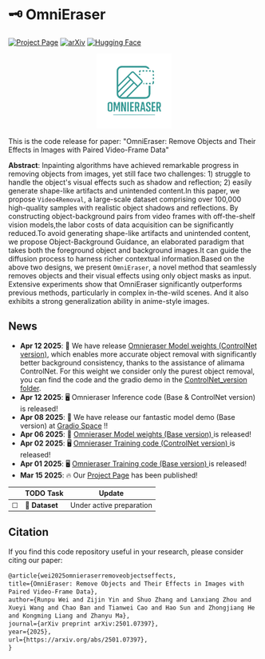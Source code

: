 # 🗝 OmniEraser

[![Project Page](https://img.shields.io/badge/Project-Page-green.svg)](https://pris-cv.github.io/Omnieraser/)
[![arXiv](https://img.shields.io/badge/arXiv-2501.07397-b31b1b.svg)](https://arxiv.org/pdf/2501.07397)
[![Hugging Face](https://img.shields.io/badge/Demo-🤗%20Hugging%20Face-blue)](https://huggingface.co/spaces/theSure/Omnieraser)

<p align = "center">
<img  src="static\images\logo_transparent.png" width="150" />
</p>

This is the code release for paper: "OmniEraser: Remove Objects and Their Effects in Images with Paired Video-Frame Data" 

**Abstract**: Inpainting algorithms have achieved remarkable progress in removing objects from images, yet still face two challenges: 1) struggle to handle the object's visual effects such as shadow and reflection; 2) easily generate shape-like artifacts and unintended content.In this paper, we propose `Video4Removal`, a large-scale dataset comprising over 100,000 high-quality samples with realistic object shadows and reflections. By constructing object-background pairs from video frames with off-the-shelf vision models,the labor costs of data acquisition can be significantly reduced.To avoid generating shape-like artifacts and unintended content, we propose Object-Background Guidance, an elaborated paradigm that takes both the foreground object and background images.It can guide the diffusion process to harness richer contextual information.Based on the above two designs, we present `OmniEraser`, a novel method that seamlessly removes objects and their visual effects using only object masks as input. Extensive experiments show that OmniEraser significantly outperforms previous methods, particularly in complex in-the-wild scenes. And it also exhibits a strong generalization ability in anime-style images.

## News

- **Apr 12 2025**: 🎯 We have release [Omnieraser Model weights (ControlNet version)](https://huggingface.co/theSure/Omnieraser_Controlnet_version/tree/main), which enables more accurate object removal with significantly better background consistency, thanks to the assistance of alimama ControlNet. For this weight we consider only the purest object removal, you can find the code and the gradio demo in the [ControlNet_version folder](https://github.com/PRIS-CV/Omnieraser/tree/main/ControlNet_version).
- **Apr 12 2025**: 🖥️ Omnieraser Inference code (Base & ControlNet version) is released!
- **Apr 08 2025**: 🤗 We have release our fantastic model demo (Base version) at [Gradio Space](https://huggingface.co/spaces/theSure/Omnieraser) !!
- **Apr 06 2025**: 🎯 [Omnieraser Model weights (Base version) ](https://huggingface.co/theSure/Omnieraser/tree/main) is released!
- **Apr 02 2025**: 🖥️ [Omnieraser Training code (ControlNet version) ](https://github.com/PRIS-CV/Omnieraser/tree/main/ControlNet_version) is released!
- **Apr 01 2025**: 🖥️ [Omnieraser Training code (Base version) ](https://github.com/PRIS-CV/Omnieraser/tree/main/) is released!
- **Mar 15 2025**: 🔥 Our [Project Page](https://pris-cv.github.io/Omnieraser/) has been published!

|     | TODO Task     | Update                   |
| --- | ------------- | ------------------------ |
| ☐   | 📂 **Dataset** | Under active preparation |

## Citation

If you find this code repository useful in your research, please consider citing our paper:

```
@article{wei2025omnieraserremoveobjectseffects,
title={OmniEraser: Remove Objects and Their Effects in Images with Paired Video-Frame Data},
author={Runpu Wei and Zijin Yin and Shuo Zhang and Lanxiang Zhou and Xueyi Wang and Chao Ban and Tianwei Cao and Hao Sun and Zhongjiang He and Kongming Liang and Zhanyu Ma},
journal={arXiv preprint arXiv:2501.07397},
year={2025},
url={https://arxiv.org/abs/2501.07397},
}
```
